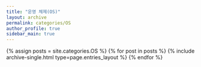 ```yaml
---
title: "운영 체제(OS)"
layout: archive
permalink: categories/OS
author_profile: true
sidebar_main: true
---
```



{% assign posts = site.categories.OS %}
{% for post in posts %} {% include archive-single.html type=page.entries_layout %} {% endfor %}
